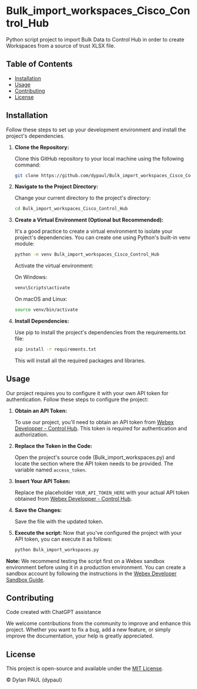 # Bulk_import_workspaces_Cisco_Control_Hub

Python script project to import Bulk Data to Control Hub in order to create Workspaces from a source of trust XLSX file.

## Table of Contents

- [Installation](#installation)
- [Usage](#usage)
- [Contributing](#contributing)
- [License](#license)

## Installation

Follow these steps to set up your development environment and install the project's dependencies.

1. **Clone the Repository:**

   Clone this GitHub repository to your local machine using the following command:

   ```bash
   git clone https://github.com/dypaul/Bulk_import_workspaces_Cisco_Control_Hub.git

2. **Navigate to the Project Directory:**
   
   Change your current directory to the project's directory:
   
   ```bash
   cd Bulk_import_workspaces_Cisco_Control_Hub

3. **Create a Virtual Environment (Optional but Recommended):**

   It's a good practice to create a virtual environment to isolate your project's dependencies. You can create one using Python's built-in venv module:
   
   ```bash
   python -m venv Bulk_import_workspaces_Cisco_Control_Hub
    ```
   Activate the virtual environment:

   On Windows:
    ```bash
   venv\Scripts\activate
    ```
    
   On macOS and Linux:
  
    ```bash
   source venv/bin/activate
    ```
4. **Install Dependencies:**

    Use pip to install the project's dependencies from the requirements.txt file:
   
    ```bash
    pip install -r requirements.txt
    ```
    This will install all the required packages and libraries.

## Usage
Our project requires you to configure it with your own API token for authentication. Follow these steps to configure the project:

1. **Obtain an API Token:**

   To use our project, you'll need to obtain an API token from [Webex Developper - Control Hub](https://developer.webex.com/docs/getting-started). This token is required for authentication and authorization.

2. **Replace the Token in the Code:**

   Open the project's source code (Bulk_import_workspaces.py) and locate the section where the API token needs to be provided. The variable named `access_token`.

3. **Insert Your API Token:**

   Replace the placeholder `YOUR_API_TOKEN_HERE` with your actual API token obtained from [Webex Developper - Control Hub](https://developer.webex.com/docs/getting-started).

4. **Save the Changes:**

   Save the file with the updated token.

5. **Execute the script:**
   Now that you've configured the project with your API token, you can execute it as follows:
   ```bash
   python Bulk_import_workspaces.py
   ```

**Note:** We recommend testing the script first on a Webex sandbox environment before using it in a production environment. You can create a sandbox account by following the instructions in the [Webex Developer Sandbox Guide](https://developer.webex.com/docs/developer-sandbox-guide).

## Contributing

   Code created with ChatGPT assistance

   We welcome contributions from the community to improve and enhance this project. Whether you want to fix a bug, add a new feature, or simply improve the documentation, your help is greatly appreciated.

## License

   This project is open-source and available under the [MIT License](LICENSE.md).

© Dylan PAUL (dypaul)
